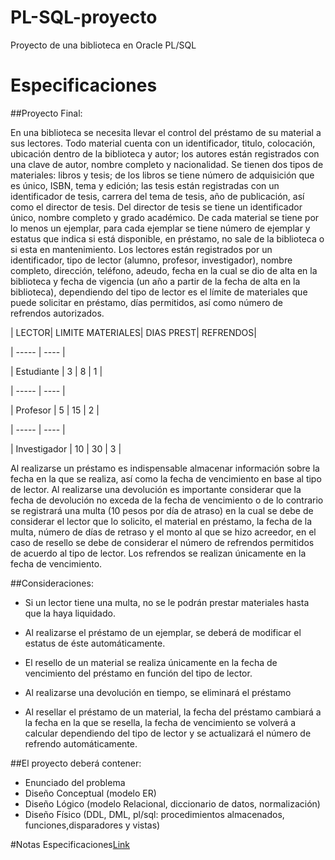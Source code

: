 # PL-SQL-proyecto
Proyecto de una biblioteca en Oracle PL/SQL

# Especificaciones
##Proyecto Final:

En una biblioteca se necesita llevar el control del préstamo de su material a sus lectores.
Todo material cuenta con un identificador, titulo, colocación, ubicación dentro de la biblioteca y autor; los autores están registrados con una clave de autor, nombre completo y nacionalidad. Se tienen dos tipos de materiales: libros y tesis; de los libros se tiene número de adquisición que es único, ISBN, tema y edición; las tesis están registradas con un identificador de tesis, carrera del tema de tesis, año de publicación, así como el director de tesis. Del director de tesis se tiene un identificador único, nombre completo y grado académico. De cada material se tiene por lo menos un ejemplar, para cada ejemplar se tiene número de ejemplar y estatus que indica si está disponible, en préstamo, no sale de la biblioteca o si esta en mantenimiento.
Los lectores están registrados por un identificador, tipo de lector (alumno, profesor, investigador), nombre completo, dirección, teléfono, adeudo, fecha en la cual se dio de alta en la biblioteca y fecha de vigencia (un año a partir de la fecha de alta en la biblioteca), dependiendo del tipo de lector es el límite de materiales que puede solicitar en préstamo, días permitidos, así como número de refrendos autorizados.

| LECTOR| LIMITE MATERIALES| DIAS PREST| REFRENDOS|

| ----- | ---- |

| Estudiante | 3 | 8 | 1 |

| ----- | ---- |

| Profesor | 5 | 15 | 2 |

| ----- | ---- |

| Investigador | 10 | 30 | 3 |

Al realizarse un préstamo es indispensable almacenar información sobre la fecha en la que se realiza, así como la fecha de vencimiento en base al tipo de lector. Al realizarse una devolución es importante considerar que la fecha de devolución no exceda de la fecha de vencimiento o de lo contrario se registrará una multa (10 pesos por día de atraso) en la cual se debe de considerar el lector que lo solicito, el material en préstamo, la fecha de la multa, número de días de retraso y el monto al que se hizo acreedor, en el caso de resello se debe de considerar el número de refrendos permitidos de acuerdo al tipo de lector. Los refrendos se realizan únicamente en la fecha de vencimiento.

##Consideraciones:
- Si un lector tiene una multa, no se le podrán prestar materiales hasta que la haya liquidado.

- Al realizarse el préstamo de un ejemplar, se deberá de modificar el estatus de éste automáticamente.

- El resello de un material se realiza únicamente en la fecha de vencimiento del préstamo en función del tipo de lector.

- Al realizarse una devolución en tiempo, se eliminará el préstamo

- Al resellar el préstamo de un material, la fecha del préstamo cambiará a la fecha en la que se resella, la fecha de vencimiento se volverá a calcular dependiendo del tipo de lector y se actualizará el número de refrendo
automáticamente.

##El proyecto deberá contener:
- Enunciado del problema
- Diseño Conceptual (modelo ER)
- Diseño Lógico (modelo Relacional, diccionario de datos, normalización)
- Diseño Físico (DDL, DML, pl/sql: procedimientos almacenados, funciones,disparadores y vistas)


#Notas
Especificaciones[Link](https://drive.google.com/open?id=1bRfVkDmlLKG1r-Jt8g6RCQMaF705RViU)
